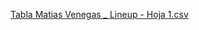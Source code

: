 [Tabla Matias Venegas _ Lineup - Hoja 1.csv](https://github.com/user-attachments/files/19904926/Tabla.Matias.Venegas._.Lineup.-.Hoja.1.csv)
